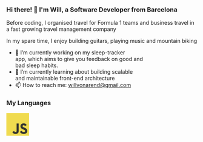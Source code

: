 ### Hi there! 👋 I'm Will, a Software Developer from Barcelona

Before coding, I organised travel for Formula 1 teams and business travel in a fast growing travel management company

In my spare time, I enjoy building guitars, playing music and mountain biking

- 🔭 I’m currently working on my sleep-tracker<br />
app, which aims to give you feedback on good and<br />
bad sleep habits. 
- 🌱 I’m currently learning about building scalable<br />
and maintainable front-end architecture
- 📫 How to reach me: willvonarend@gmail.com


### My Languages

<img src="https://raw.githubusercontent.com/github/explore/80688e429a7d4ef2fca1e82350fe8e3517d3494d/topics/javascript/javascript.png" width="60">
